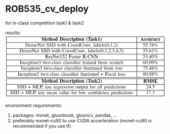 # ROB535_cv_deploy
for in-class competition task1 &amp; task2

results:
![|width=100](https://github.com/ZwX1616/ROB535_cv_deploy/blob/master/acc.PNG?raw=true)

environment requirements:
1. packages: mxnet, gluonbook, gluoncv, pandas, ...
2. preferably mxnet-cu92 to use CUDA accerleration (mxnet-cu90 is recommended if you use tf)
